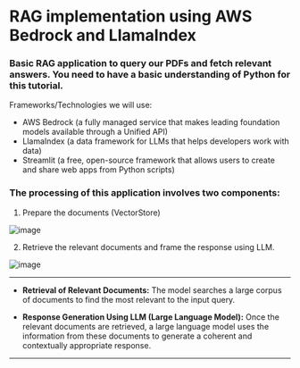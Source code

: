 # RAG implementation using AWS Bedrock and LlamaIndex

### Basic RAG application to query our PDFs and fetch relevant answers. You need to have a basic understanding of Python for this tutorial.

Frameworks/Technologies we will use:
* AWS Bedrock (a fully managed service that makes leading foundation models available through a Unified API)
* LlamaIndex (a data framework for LLMs that helps developers work with data)
* Streamlit (a free, open-source framework that allows users to create and share web apps from Python scripts)


### The processing of this application involves two components:
1. Prepare the documents (VectorStore)

![image](https://github.com/somilg050/rag-aws-bedrock/assets/31178867/3c30ce1a-b40f-4ada-a62b-2457a7d713da)

2. Retrieve the relevant documents and frame the response using LLM.

![image](https://github.com/somilg050/rag-aws-bedrock/assets/31178867/cbbe43a8-0b2c-4b35-8e5d-c760a3abb02d)


---

* **Retrieval of Relevant Documents:** The model searches a large corpus of documents to find the most relevant to the input query. 

* **Response Generation Using LLM (Large Language Model):** Once the relevant documents are retrieved, a large language model uses the information from these documents to generate a coherent and contextually appropriate response. 

---
